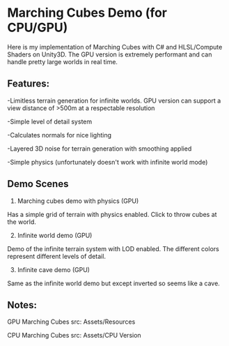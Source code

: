 # Marching Cubes Demo (for CPU/GPU)
Here is my implementation of Marching Cubes with C# and HLSL/Compute Shaders on Unity3D. The GPU version is extremely performant and can handle pretty large worlds in real time.




## Features:

-Limitless terrain generation for infinite worlds. GPU version can support a view distance of >500m at a respectable resolution

-Simple level of detail system

-Calculates normals for nice lighting

-Layered 3D noise for terrain generation with smoothing applied

-Simple physics (unfortunately doesn't work with infinite world mode)




## Demo Scenes

1. Marching cubes demo with physics (GPU)

  Has a simple grid of terrain with physics enabled. Click to throw cubes at the world. 
  
2. Infinite world demo (GPU)

  Demo of the infinite terrain system with LOD enabled. The different colors represent different levels of detail.
  
3. Infinite cave demo (GPU)

  Same as the infinite world demo but except inverted so seems like a cave.

## Notes: 

GPU Marching Cubes src: Assets/Resources

CPU Marching Cubes src: Assets/CPU Version

